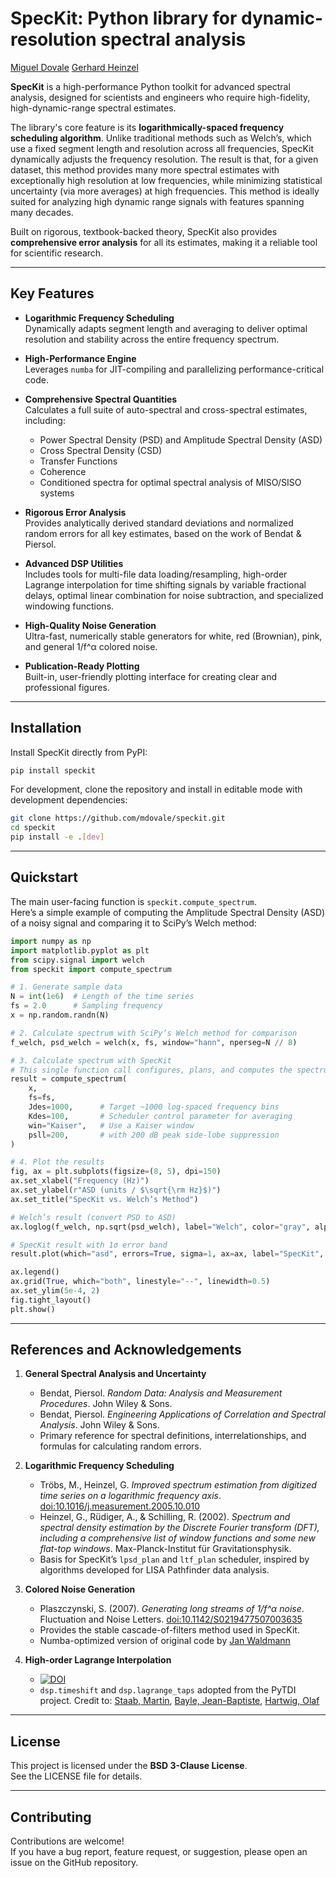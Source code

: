 # SpecKit: Python library for dynamic-resolution spectral analysis
[Miguel Dovale](https://orcid.org/0000-0002-6300-5226)
[Gerhard Heinzel](https://orcid.org/0000-0003-1661-7868)

**SpecKit** is a high-performance Python toolkit for advanced spectral analysis, designed for scientists and engineers who require high-fidelity, high-dynamic-range spectral estimates.

The library's core feature is its **logarithmically-spaced frequency scheduling algorithm**. Unlike traditional methods such as Welch’s, which use a fixed segment length and resolution across all frequencies, SpecKit dynamically adjusts the frequency resolution. The result is that, for a given dataset, this method provides many more spectral estimates with exceptionally high resolution at low frequencies, while minimizing statistical uncertainty (via more averages) at high frequencies. This method is ideally suited for analyzing high dynamic range signals with features spanning many decades.

Built on rigorous, textbook-backed theory, SpecKit also provides **comprehensive error analysis** for all its estimates, making it a reliable tool for scientific research.

---

## Key Features

- **Logarithmic Frequency Scheduling**  
  Dynamically adapts segment length and averaging to deliver optimal resolution and stability across the entire frequency spectrum.

- **High-Performance Engine**  
  Leverages `numba` for JIT-compiling and parallelizing performance-critical code.

- **Comprehensive Spectral Quantities**  
  Calculates a full suite of auto-spectral and cross-spectral estimates, including:  
    - Power Spectral Density (PSD) and Amplitude Spectral Density (ASD)  
    - Cross Spectral Density (CSD)  
    - Transfer Functions
    - Coherence  
  - Conditioned spectra for optimal spectral analysis of MISO/SISO systems  

- **Rigorous Error Analysis**  
  Provides analytically derived standard deviations and normalized random errors for all key estimates, based on the work of Bendat & Piersol.

- **Advanced DSP Utilities**  
  Includes tools for multi-file data loading/resampling, high-order Lagrange interpolation for time shifting signals by variable fractional delays, optimal linear combination for noise subtraction, and specialized windowing functions.

- **High-Quality Noise Generation**  
  Ultra-fast, numerically stable generators for white, red (Brownian), pink, and general 1/f^α colored noise.

- **Publication-Ready Plotting**  
  Built-in, user-friendly plotting interface for creating clear and professional figures.

---

## Installation

Install SpecKit directly from PyPI:

```bash
pip install speckit
```

For development, clone the repository and install in editable mode with development dependencies:

```bash
git clone https://github.com/mdovale/speckit.git
cd speckit
pip install -e .[dev]
```

---

## Quickstart

The main user-facing function is `speckit.compute_spectrum`.  
Here’s a simple example of computing the Amplitude Spectral Density (ASD) of a noisy signal and comparing it to SciPy’s Welch method:

```python
import numpy as np
import matplotlib.pyplot as plt
from scipy.signal import welch
from speckit import compute_spectrum

# 1. Generate sample data
N = int(1e6)  # Length of the time series
fs = 2.0      # Sampling frequency
x = np.random.randn(N)

# 2. Calculate spectrum with SciPy’s Welch method for comparison
f_welch, psd_welch = welch(x, fs, window="hann", nperseg=N // 8)

# 3. Calculate spectrum with SpecKit
# This single function call configures, plans, and computes the spectrum.
result = compute_spectrum(
    x,
    fs=fs,
    Jdes=1000,      # Target ~1000 log-spaced frequency bins
    Kdes=100,       # Scheduler control parameter for averaging
    win="Kaiser",   # Use a Kaiser window
    psll=200,       # with 200 dB peak side-lobe suppression
)

# 4. Plot the results
fig, ax = plt.subplots(figsize=(8, 5), dpi=150)
ax.set_xlabel("Frequency (Hz)")
ax.set_ylabel(r"ASD (units / $\sqrt{\rm Hz}$)")
ax.set_title("SpecKit vs. Welch’s Method")

# Welch’s result (convert PSD to ASD)
ax.loglog(f_welch, np.sqrt(psd_welch), label="Welch", color="gray", alpha=0.7)

# SpecKit result with 1σ error band
result.plot(which="asd", errors=True, sigma=1, ax=ax, label="SpecKit", color="crimson")

ax.legend()
ax.grid(True, which="both", linestyle="--", linewidth=0.5)
ax.set_ylim(5e-4, 2)
fig.tight_layout()
plt.show()
```

---

## References and Acknowledgements

1. **General Spectral Analysis and Uncertainty**  
   - Bendat, Piersol. *Random Data: Analysis and Measurement Procedures*. John Wiley & Sons.  
   - Bendat, Piersol. *Engineering Applications of Correlation and Spectral Analysis*. John Wiley & Sons.  
   - Primary reference for spectral definitions, interrelationships, and formulas for calculating random errors.

2. **Logarithmic Frequency Scheduling**
   - Tröbs, M., Heinzel, G. *Improved spectrum estimation from digitized time series on a logarithmic frequency axis*. [doi:10.1016/j.measurement.2005.10.010](https://doi.org/10.1016/j.measurement.2005.10.010)
   - Heinzel, G., Rüdiger, A., & Schilling, R. (2002). *Spectrum and spectral density estimation by the Discrete Fourier transform (DFT), including a comprehensive list of window functions and some new flat-top windows*. Max-Planck-Institut für Gravitationsphysik.  
   - Basis for SpecKit’s `lpsd_plan` and `ltf_plan` scheduler, inspired by algorithms developed for LISA Pathfinder data analysis.

3. **Colored Noise Generation**  
   - Plaszczynski, S. (2007). *Generating long streams of 1/f^α noise*. Fluctuation and Noise Letters. [doi:10.1142/S0219477507003635](https://doi.org/10.1142/S0219477507003635)  
   - Provides the stable cascade-of-filters method used in SpecKit.
   - Numba-optimized version of original code by [Jan Waldmann](https://github.com/janwaldmann/pyplnoise)

4. **High-order Lagrange Interpolation**
   - [![DOI](https://zenodo.org/badge/DOI/10.5281/zenodo.8429119.svg)](https://doi.org/10.5281/zenodo.8429119)
   - `dsp.timeshift` and `dsp.lagrange_taps` adopted from the PyTDI project. Credit to: [Staab, Martin](https://orcid.org/0000-0001-5036-6586), [Bayle, Jean-Baptiste](https://orcid.org/0000-0001-7629-6555), [Hartwig, Olaf](https://orcid.org/0000-0003-2670-3815)

---

## License

This project is licensed under the **BSD 3-Clause License**.  
See the LICENSE file for details.

---

## Contributing

Contributions are welcome!  
If you have a bug report, feature request, or suggestion, please open an issue on the GitHub repository.
